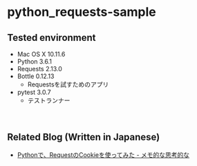# python_requests-sample

## Tested environment

- Mac OS X 10.11.6
- Python 3.6.1
- Requests 2.13.0
- Bottle 0.12.13
  - Requestsを試すためのアプリ
- pytest 3.0.7
  - テストランナー

　  
## Related Blog (Written in Japanese)

- [Pythonで、RequestのCookieを使ってみた - メモ的な思考的な](http://thinkami.hatenablog.com/entry/2017/04/17/210421)